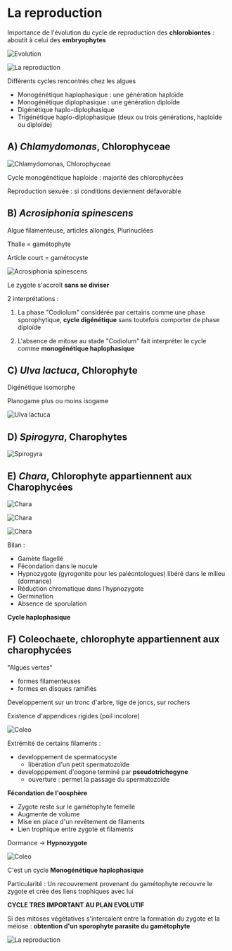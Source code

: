 # La reproduction

Importance de l'évolution du cycle de reproduction des **chlorobiontes** : aboutit à celui des **embryophytes**

![Evolution](Images/evo.JPG)

![La reproduction](Images/rap.JPG)

Différents cycles rencontrés chez les algues

* Monogénétique haplophasique : une génération haploïde 
* Monogénétique diplophasique : une génération diploïde 
* Digénétique haplo-diplophasique 
* Trigénétique haplo-diplophasique (deux ou trois générations, haploïde ou diploïde)

## A) *Chlamydomonas*, Chlorophyceae

![Chlamydomonas, Chlorophyceae](Images/chla.JPG)

Cycle monogénétique haploide : majorité des chlorophycées

Reproduction sexuée : si conditions deviennent défavorable

## B) *Acrosiphonia spinescens*

Algue filamenteuse, articles allongés, Plurinuclées

Thalle = gamétophyte

Article court = gamétocyste

![Acrosiphonia spinescens](Images/acros.JPG)

Le zygote s'accroît **sans se diviser**

2 interprétations :

1) La phase "Codiolum" considérée par certains comme une phase sporophytique, **cycle digénétique** sans toutefois comporter de phase diploïde

2) L'absence de mitose au stade "Codiolum" fait interpréter le cycle comme **monogénétique haplophasique**

## C) *Ulva lactuca*, Chlorophyte

Digénétique isomorphe

Planogame plus ou moins isogame

![Ulva lactuca](Images/mdr.JPG)

## D) *Spirogyra*, Charophytes

![Spirogyra](Images/spi.JPG)

## E) *Chara*, Chlorophyte appartiennent aux Charophycées

![Chara](Images/chara.JPG)

![Chara](Images/chara2.JPG)

![Chara](Images/chara3.JPG)

Bilan :

* Gamète flagellé
* Fécondation dans le nucule
* Hypnozygote (gyrogonite pour les paléontologues) libéré dans le milieu (dormance)
* Réduction chromatique dans l'hypnozygote
* Germination
* Absence de sporulation

**Cycle haplophasique**

## F) Coleochaete, chlorophyte appartiennent aux charophycées

"Algues vertes"

* formes filamenteuses
* formes en disques ramifiés

Developpement sur un tronc d'arbre, tige de joncs, sur rochers

Existence d'appendices rigides (poil incolore)

![Coleo](Images/av2.JPG)

Extrémité de certains filaments :

* developpement de spermatocyste
	* libération d'un petit spermatozoïde
* developppement d'oogone terminé par **pseudotrichogyne**
	* ouverture : permet la passage du spermatozoïde

**Fécondation de l'oosphère**

* Zygote reste sur le gamétophyte femelle
* Augmente de volume 
* Mise en place d'un revêtement de filaments
* Lien trophique entre zygote et filaments

Dormance -> **Hypnozygote**

![Coleo](Images/coleo.JPG)

C'est un cycle **Monogénétique haplophasique**

Particularité : Un recouvrement provenant du gamétophyte recouvre le zygote et crée des liens trophiques avec lui

**CYCLE TRES IMPORTANT AU PLAN EVOLUTIF**

Si des mitoses végétatives s'intercalent entre la formation du zygote et la méiose : **obtention d'un sporophyte parasite du gamétophyte**

![La reproduction](Images/repro.JPG)

